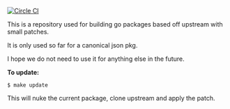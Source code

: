 [![Circle CI](https://circleci.com/gh/jfrazelle/go.svg?style=svg)](https://circleci.com/gh/jfrazelle/go)

This is a repository used for building go packages based off upstream with
small patches.

It is only used so far for a canonical json pkg.

I hope we do not need to use it for anything else in the future.

**To update:**

```console
$ make update
```

This will nuke the current package, clone upstream and apply the patch.
